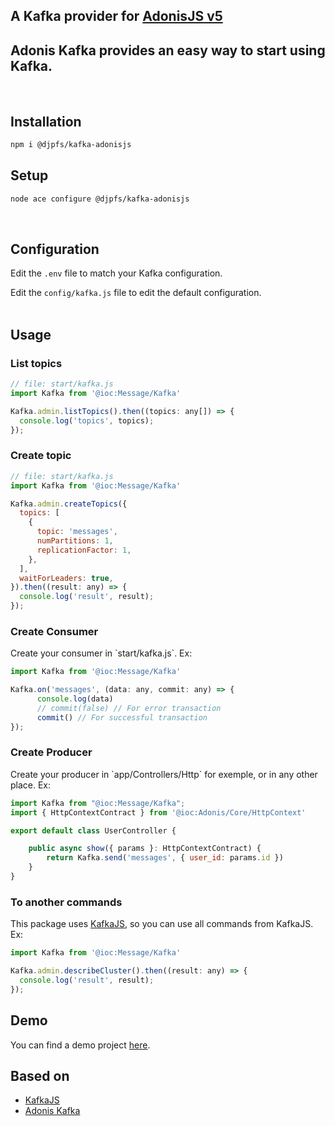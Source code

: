 <h2>A Kafka</a> provider for <a href="https://adonisjs.com/">AdonisJS v5</a>

</br>

<h2>
Adonis Kafka provides an easy way to start using Kafka.
</h2>

<br>
<h2><b>Installation</b></h2>

```bash
npm i @djpfs/kafka-adonisjs
```

<h2>Setup</h2>

```bash
node ace configure @djpfs/kafka-adonisjs
```
<br>
<h2>Configuration</h2>

Edit the `.env` file to match your Kafka configuration.

Edit the `config/kafka.js` file to edit the default configuration.
<br>
<br>
<h2>Usage</h2>
<h3>List topics</h3>

```js
// file: start/kafka.js
import Kafka from '@ioc:Message/Kafka'

Kafka.admin.listTopics().then((topics: any[]) => {
  console.log('topics', topics);
});
```

<h3>Create topic</h3>

```js
// file: start/kafka.js
import Kafka from '@ioc:Message/Kafka'

Kafka.admin.createTopics({
  topics: [
    {
      topic: 'messages',
      numPartitions: 1,
      replicationFactor: 1,
    },
  ],
  waitForLeaders: true,
}).then((result: any) => {
  console.log('result', result);
});
```

<h3>Create Consumer</h3>
Create your consumer in `start/kafka.js`. Ex:
    
```js
import Kafka from '@ioc:Message/Kafka'

Kafka.on('messages', (data: any, commit: any) => {
      console.log(data)
      // commit(false) // For error transaction
      commit() // For successful transaction
});
```

<h3>Create Producer</h3>
Create your producer in `app/Controllers/Http` for exemple, or in any other place. Ex:

```js
import Kafka from "@ioc:Message/Kafka";
import { HttpContextContract } from '@ioc:Adonis/Core/HttpContext'

export default class UserController {

    public async show({ params }: HttpContextContract) {
        return Kafka.send('messages', { user_id: params.id })
    }
}
```

<h3>To another commands</h3>
This package uses <a href="https://kafka.js.org/docs">KafkaJS</a>, so you can use all commands from KafkaJS. Ex:

```js
import Kafka from '@ioc:Message/Kafka'

Kafka.admin.describeCluster().then((result: any) => {
  console.log('result', result);
});
```

## Demo

You can find a demo project [here](https://github.com/djpfs/adonisjs-kafka-microservices-example).


## Based on
<ul>
<li><a href="https://kafka.js.org/">KafkaJS</a></li>
<li><a href="https://github.com/halcyon-agile/adonis-kafka">Adonis Kafka</a></li>
</ul>

